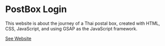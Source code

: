 # PostBox Login

This website is about the journey of a Thai postal box, created with HTML, CSS, JavaScript, and using GSAP as the JavaScript framework.

[See Website](https://betbox-project.web.app/](https://postboxlogin.netlify.app/))
